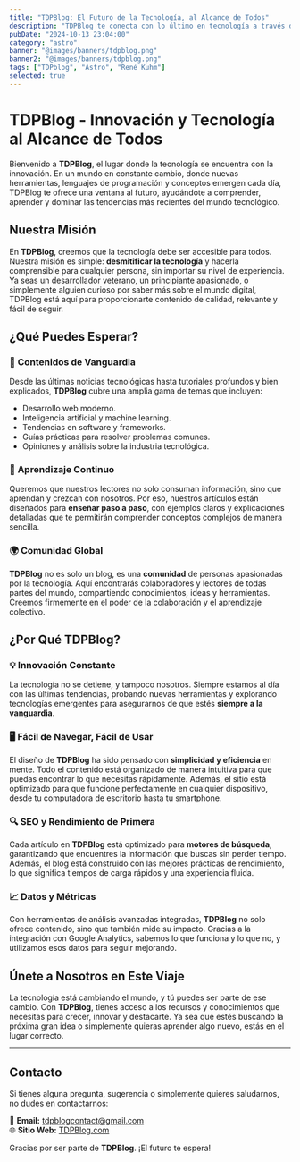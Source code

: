 ```yaml
---
title: "TDPBlog: El Futuro de la Tecnología, al Alcance de Todos"
description: "TDPBlog te conecta con lo último en tecnología a través de tutoriales accesibles y análisis profundos, ayudándote a crecer en un mundo digital en constante cambio"
pubDate: "2024-10-13 23:04:00"
category: "astro"
banner: "@images/banners/tdpblog.png"
banner2: "@images/banners/tdpblog.png"
tags: ["TDPblog", "Astro", "René Kuhm"]
selected: true
---
```


# TDPBlog - Innovación y Tecnología al Alcance de Todos

Bienvenido a **TDPBlog**, el lugar donde la tecnología se encuentra con la innovación. En un mundo en constante cambio, donde nuevas herramientas, lenguajes de programación y conceptos emergen cada día, TDPBlog te ofrece una ventana al futuro, ayudándote a comprender, aprender y dominar las tendencias más recientes del mundo tecnológico.

## Nuestra Misión

En **TDPBlog**, creemos que la tecnología debe ser accesible para todos. Nuestra misión es simple: **desmitificar la tecnología** y hacerla comprensible para cualquier persona, sin importar su nivel de experiencia. Ya seas un desarrollador veterano, un principiante apasionado, o simplemente alguien curioso por saber más sobre el mundo digital, TDPBlog está aquí para proporcionarte contenido de calidad, relevante y fácil de seguir.

## ¿Qué Puedes Esperar?

### 🚀 **Contenidos de Vanguardia**
Desde las últimas noticias tecnológicas hasta tutoriales profundos y bien explicados, **TDPBlog** cubre una amplia gama de temas que incluyen:

- Desarrollo web moderno.
- Inteligencia artificial y machine learning.
- Tendencias en software y frameworks.
- Guías prácticas para resolver problemas comunes.
- Opiniones y análisis sobre la industria tecnológica.

### 🧠 **Aprendizaje Continuo**
Queremos que nuestros lectores no solo consuman información, sino que aprendan y crezcan con nosotros. Por eso, nuestros artículos están diseñados para **enseñar paso a paso**, con ejemplos claros y explicaciones detalladas que te permitirán comprender conceptos complejos de manera sencilla.

### 🌍 **Comunidad Global**
**TDPBlog** no es solo un blog, es una **comunidad** de personas apasionadas por la tecnología. Aquí encontrarás colaboradores y lectores de todas partes del mundo, compartiendo conocimientos, ideas y herramientas. Creemos firmemente en el poder de la colaboración y el aprendizaje colectivo.

## ¿Por Qué TDPBlog?

### 💡 **Innovación Constante**
La tecnología no se detiene, y tampoco nosotros. Siempre estamos al día con las últimas tendencias, probando nuevas herramientas y explorando tecnologías emergentes para asegurarnos de que estés **siempre a la vanguardia**.

### 🖥️ **Fácil de Navegar, Fácil de Usar**
El diseño de **TDPBlog** ha sido pensado con **simplicidad y eficiencia** en mente. Todo el contenido está organizado de manera intuitiva para que puedas encontrar lo que necesitas rápidamente. Además, el sitio está optimizado para que funcione perfectamente en cualquier dispositivo, desde tu computadora de escritorio hasta tu smartphone.

### 🔍 **SEO y Rendimiento de Primera**
Cada artículo en **TDPBlog** está optimizado para **motores de búsqueda**, garantizando que encuentres la información que buscas sin perder tiempo. Además, el blog está construido con las mejores prácticas de rendimiento, lo que significa tiempos de carga rápidos y una experiencia fluida.

### 📈 **Datos y Métricas**
Con herramientas de análisis avanzadas integradas, **TDPBlog** no solo ofrece contenido, sino que también mide su impacto. Gracias a la integración con Google Analytics, sabemos lo que funciona y lo que no, y utilizamos esos datos para seguir mejorando.

## Únete a Nosotros en Este Viaje

La tecnología está cambiando el mundo, y tú puedes ser parte de ese cambio. Con **TDPBlog**, tienes acceso a los recursos y conocimientos que necesitas para crecer, innovar y destacarte. Ya sea que estés buscando la próxima gran idea o simplemente quieras aprender algo nuevo, estás en el lugar correcto.

---

## Contacto

Si tienes alguna pregunta, sugerencia o simplemente quieres saludarnos, no dudes en contactarnos:

📧 **Email:** tdpblogcontact@gmail.com  
🌐 **Sitio Web:** [TDPBlog.com](https://tdpblog.com)  


Gracias por ser parte de **TDPBlog**. ¡El futuro te espera!

